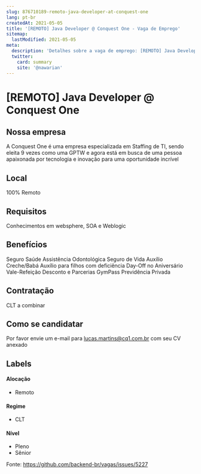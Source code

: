 ```yaml
---
slug: 876710189-remoto-java-developer-at-conquest-one
lang: pt-br
createdAt: 2021-05-05
title: '[REMOTO] Java Developer @ Conquest One - Vaga de Emprego'
sitemap:
  lastModified: 2021-05-05
meta:
  description: 'Detalhes sobre a vaga de emprego: [REMOTO] Java Developer @ Conquest One'
  twitter:
    card: summary
    site: '@nawarian'
---
```


# [REMOTO] Java Developer @ Conquest One


## Nossa empresa

A Conquest One é uma empresa especializada em Staffing de TI, sendo eleita 9 vezes como uma GPTW e agora está em busca de uma pessoa apaixonada por tecnologia e inovação para uma oportunidade incrível

## Local

100% Remoto

## Requisitos

Conhecimentos em websphere, SOA e Weblogic

## Benefícios

Seguro Saúde
Assistência Odontológica
Seguro de Vida
Auxílio Creche/Babá
Auxílio para filhos com deficiência
Day-Off no Aniversário 
Vale-Refeição
Desconto e Parcerias
GymPass
Previdência Privada

## Contratação

CLT a combinar

## Como se candidatar

Por favor envie um e-mail para lucas.martins@cq1.com.br com seu CV anexado 

## Labels

#### Alocação
- Remoto

#### Regime
- CLT

#### Nível
- Pleno 
- Sênior




Fonte: https://github.com/backend-br/vagas/issues/5227